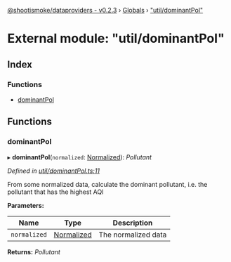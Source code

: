 [@shootismoke/dataproviders - v0.2.3](../README.md) › [Globals](../globals.md) › ["util/dominantPol"](_util_dominantpol_.md)

# External module: "util/dominantPol"

## Index

### Functions

* [dominantPol](_util_dominantpol_.md#dominantpol)

## Functions

###  dominantPol

▸ **dominantPol**(`normalized`: [Normalized](_types_.md#normalized)): *Pollutant*

*Defined in [util/dominantPol.ts:11](https://github.com/shootismoke/common/blob/b01485a/packages/dataproviders/src/util/dominantPol.ts#L11)*

From some normalized data, calculate the dominant pollutant, i.e. the
pollutant that has the highest AQI

**Parameters:**

Name | Type | Description |
------ | ------ | ------ |
`normalized` | [Normalized](_types_.md#normalized) | The normalized data  |

**Returns:** *Pollutant*
